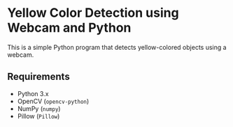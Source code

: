 # Yellow Color Detection using Webcam and Python

This is a simple Python program that detects yellow-colored objects using a webcam.

## Requirements

- Python 3.x
- OpenCV (`opencv-python`)
- NumPy (`numpy`)
- Pillow (`Pillow`)
